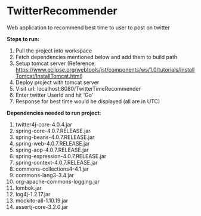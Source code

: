# TwitterRecommender
Web application to recommend best time to user to post on twitter

__Steps to run:__

1. Pull the project into workspace
2. Fetch dependencies mentioned below and add them to build path
3. Setup tomcat server (Reference: https://www.eclipse.org/webtools/jst/components/ws/1.0/tutorials/InstallTomcat/InstallTomcat.html)
4. Deploy project with tomcat server
5. Visit url: localhost:8080/TwitterTimeRecommender
6. Enter twitter UserId and hit 'Go'
7. Response for best time would be displayed (all are in UTC)


__Dependencies needed to run project:__

1. twitter4j-core-4.0.4.jar
2. spring-core-4.0.7.RELEASE.jar
3. spring-beans-4.0.7.RELEASE.jar
4. spring-web-4.0.7.RELEASE.jar
5. spring-aop-4.0.7.RELEASE.jar
6. spring-expression-4.0.7.RELEASE.jar
7. spring-context-4.0.7.RELEASE.jar
8. commons-collections4-4.1.jar
9. commons-lang3-3.4.jar
10. org-apache-commons-logging.jar
11. lombok.jar
12. log4j-1.2.17.jar
13. mockito-all-1.10.19.jar
14. assertj-core-3.2.0.jar

